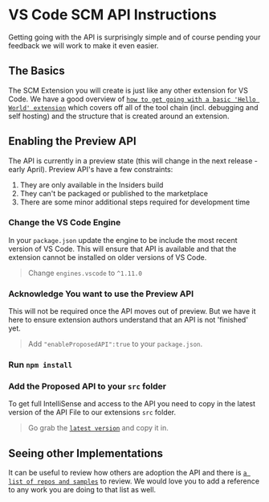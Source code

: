 # VS Code SCM API Instructions

Getting going with the API is surprisingly simple and of course pending your feedback we will work to make it even easier.

## The Basics
The SCM Extension you will create is just like any other extension for VS Code.  We have a good overview of [`how to get going with a basic 'Hello World' extension`](https://code.visualstudio.com/docs/extensions/example-hello-world) which covers off all of the tool chain (incl. debugging and self hosting) and the structure that is created around an extension. 

## Enabling the Preview API
The API is currently in a preview state (this will change in the next release - early April).  Preview API's have a few constraints:

1. They are only available in the Insiders build
2. They can't be packaged or published to the marketplace
3. There are some minor additional steps required for development time

### Change the VS Code Engine
In your `package.json` update the engine to be include the most recent version of VS Code.  This will ensure that API is available and that the extension cannot be installed on older versions of VS Code.

> Change `engines.vscode` to `^1.11.0`

### Acknowledge You want to use the Preview API
This will not be required once the API moves out of preview.  But we have it here to ensure extension authors understand that an API is not 'finished' yet.

> Add `"enableProposedAPI":true` to your `package.json`.

### Run `npm install`

### Add the Proposed API to your `src` folder
To get full IntelliSense and access to the API you need to copy in the latest version of the API File to our extensions `src` folder.

> Go grab the [`latest version`](https://raw.githubusercontent.com/Microsoft/vscode/master/src/vs/vscode.proposed.d.ts) and copy it in.



## Seeing other Implementations

It can be useful to review how others are adoption the API and there is [`a list of repos and samples`](https://github.com/Microsoft/vscode-SCMBuilders/wiki) to review.  We would love you to add a reference to any work you are doing to that list as well.

